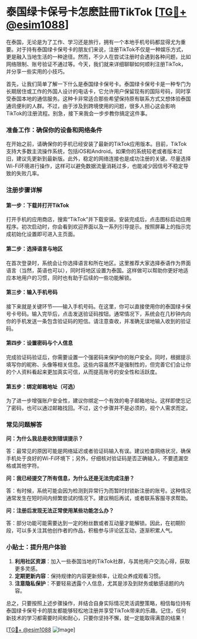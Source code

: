 # 泰国绿卡保号卡怎麽註冊TikTok [[TG💪+ @esim1088](https://t.me/s/esim1088)]

在泰国，无论是为了工作、学习还是旅行，拥有一个本地手机号码都显得尤为重要。对于持有泰国绿卡保号卡的朋友们来说，注册TikTok不仅是一种娱乐方式，更是融入当地生活的一种途径。然而，不少人在尝试注册时会遇到各种问题，比如网络限制、账号验证不通过等。今天，我们就来详细聊聊如何顺利注册TikTok，并分享一些实用的小技巧。

首先，让我们简单了解一下什么是泰国绿卡保号卡。泰国绿卡保号卡是一种专门为长期居住或工作的外国人设计的电话卡，它允许用户保留现有的国际号码，同时享受泰国本地的通信服务。这种卡非常适合那些希望保持原有联系方式又想体验泰国通讯便利的人群。不过，由于涉及到跨境使用的问题，很多人担心这会影响TikTok的注册流程。别急，接下来我会一步步教你搞定这件事。

### 准备工作：确保你的设备和网络条件

在开始之前，请确保你的手机已经安装了最新的TikTok应用版本。目前，TikTok支持大多数主流操作系统，包括iOS和Android。如果你的系统较老或者版本过旧，建议先更新到最新版。此外，稳定的网络连接也是成功注册的关键。尽量选择Wi-Fi环境进行操作，这样可以避免数据流量消耗过多，也能减少因信号不稳定导致的失败几率。

### 注册步骤详解

#### 第一步：下载并打开TikTok

打开手机的应用商店，搜索“TikTok”并下载安装。安装完成后，点击图标启动应用程序。初次启动时，你会看到欢迎界面以及一系列引导提示。按照屏幕上的指示完成初始化设置即可进入主页面。

#### 第二步：选择语言与地区

在首次登录时，系统会让你选择语言和所在地区。这里推荐大家选择泰语作为界面语言（当然，英语也可以），同时将地区设置为泰国。这样做可以帮助你更好地适应本地用户的习惯，同时也有助于后续的一些功能解锁。

#### 第三步：输入手机号码

接下来就是关键环节——输入手机号码。在这里，你可以直接使用你的泰国绿卡保号卡号码。输入完毕后，点击发送验证码按钮。通常情况下，系统会在几秒钟内向你的手机发送一条包含验证码的短信。请注意查收，并准确无误地输入收到的验证码。

#### 第四步：设置密码与个人信息

完成验证码验证后，你需要设置一个强密码来保护你的账户安全。同时，根据提示填写你的昵称、头像等相关信息。这些内容虽然不是强制性的，但完善它们会让你的个人资料看起来更加真实可信，从而提高账号的安全性和活跃度。

#### 第五步：绑定邮箱地址（可选）

为了进一步增强账户安全性，建议你绑定一个有效的电子邮箱地址。这样即使忘记了密码，也可以通过邮箱找回。不过，这个步骤并不是必须的，视个人需求而定。

### 常见问题解答

**问：为什么我总是收到错误提示？**

答：最常见的原因可能是网络延迟或者验证码输入有误。建议检查网络状况，确保手机处于良好的Wi-Fi环境下；另外，仔细核对验证码是否正确输入，不要遗漏空格或其他字符。

**问：我已经提交了所有信息，为什么还是无法完成注册？**

答：有时候，系统可能会因为检测到异常行为而暂时封锁新注册的账号。这种情况通常发生在短时间内频繁尝试的情况下。建议稍后再试，或者联系客服寻求帮助。

**问：注册后发现无法正常使用某些功能怎么办？**

答：部分功能可能需要达到一定的粉丝数或者互动量才能解锁。因此，在初期阶段，可以多关注其他创作者的作品，积极参与评论区互动，逐渐积累人气。

### 小贴士：提升用户体验

1. **利用社区资源**：加入一些泰国当地的TikTok社群，与其他用户交流心得，获取更多灵感。
2. **定期更新内容**：保持规律的内容更新频率，让观众养成观看习惯。
3. **注意隐私保护**：不要轻易透露个人信息，尤其是涉及到财务或敏感话题的内容。

总之，只要按照上述步骤操作，并结合自身实际情况灵活调整策略，相信每位持有泰国绿卡保号卡的朋友都能够轻松地注册并享受TikTok带来的乐趣。记住，任何新技术的学习都需要时间和耐心，只要你坚持不懈，就一定能取得满意的结果！

[[TG💪+ @esim1088](https://t.me/s/esim1088) ![Image](https://i.postimg.cc/4NQfJmqS/Snipaste-2025-05-13-00-14-12.png)]